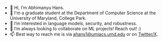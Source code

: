 - 👋 Hi, I’m Abhimanyu Hans.
- 💼 I'm a graduate student at the Department of Computer Science at the University of Maryland, College Park.
- 👀 I’m interested in language models, security, and robustness.
- 🤝 I’m always looking to collaborate on ML projects! Reach out! :)
- 📫 Best way to reach me is via [ahans1@umiacs.umd.edu](mailto:ahans1@umiacs.umd.edu) or on [Twitter/X](https://twitter.com/AHans30).

<!---
AHans30/AHans30 is a ✨ special ✨ repository because its `README.md` (this file) appears on your GitHub profile.
You can click the Preview link to take a look at your changes.
--->

